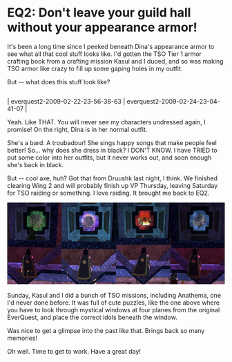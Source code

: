 # EQ2: Don't leave your guild hall without your appearance armor!

It's been a long time since I peeked beneath Dina's appearance armor to see what all that cool stuff looks like. I'd gotten the TSO Tier 1 armor crafting book from a crafting mission Kasul and I duoed, and so was making TSO armor like crazy to fill up some gaping holes in my outfit.

But -- what does this stuff look like?



|  |  |
| --- | --- |
|
 everquest2-2009-02-22-23-56-36-63 |
 everquest2-2009-02-24-23-04-41-07 |




Yeah. Like THAT. You will never see my characters undressed again, I promise! On the right, Dina is in her normal outfit.

She's a bard. A troubadour! She sings happy songs that make people feel better! So... why does she dress in black? I DON'T KNOW. I have TRIED to put some color into her outfits, but it never works out, and soon enough she's back in black.

But -- cool axe, huh? Got that from Druushk last night, I think. We finished clearing Wing 2 and will probably finish up VP Thursday, leaving Saturday for TSO raiding or something. I love raiding. It brought me back to EQ2.

![fourplanes](../uploads/2009/02/fourplanes.jpg "fourplanes")

Sunday, Kasul and I did a bunch of TSO missions, including Anathema, one I'd never done before. It was full of cute puzzles, like the one above where you have to look through mystical windows at four planes from the original EverQuest, and place the correct idols beneath the window.

Was nice to get a glimpse into the past like that. Brings back so many memories!

Oh well. Time to get to work. Have a great day!

